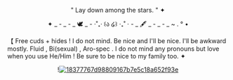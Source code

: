 <div align="center">

" Lay down among the stars. " ✦

✦ _ - _ - _ 🕊️ _ - ⋅˚₊‧ ꒰ა ໒꒱ ‧₊˚ ⋅ - _ 🖋️ _ - _ - _ ~ . ° •

</div>

【 Free cuds + hides ! I do not mind.
Be nice and I'll be nice. I'll be awkward mostly.
Fluid , Bi(sexual) , Aro-spec . I do not mind any pronouns but love when you use He/Him !
Be sure to be nice to my family too. ✦
<div align="center">

!<a href="https://ibb.co/hRDnxQMF"><img src="https://i.ibb.co/hRDnxQMF/18377767d98809167b7e5c18a652f93e.gif" alt="18377767d98809167b7e5c18a652f93e" border="0"></a>

</div>

